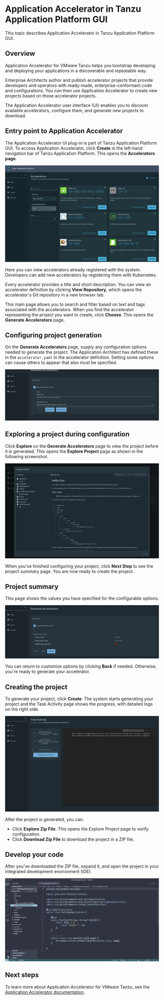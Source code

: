 # Application Accelerator in Tanzu Application Platform GUI

This topic describes Application Accelerator in Tanzu Application Platform GUI.


## <a id="overview"></a> Overview

Application Accelerator for VMware Tanzu helps you bootstrap developing and deploying your
applications in a discoverable and repeatable way.

Enterprise Architects author and publish accelerator projects that provide developers and operators 
with ready-made, enterprise-conformant code and configurations.
You can then use Application Accelerator to create new projects based on those accelerator projects.

The Application Accelerator user interface (UI) enables you to discover available accelerators,
configure them, and generate new projects to download.


## <a id='entry-point'></a>Entry point to Application Accelerator

The Application Accelerator UI plug-in is part of Tanzu Application Platform GUI.
To access Application Accelerator, click **Create** in the left-hand navigation bar of
Tanzu Application Platform. This opens the **Accelerators page**.

![Screenshot of Accelerators page](images/aa1-acc-page.png)

Here you can view accelerators already registered with the system.
Developers can add new accelerators by registering them with Kubernetes.

Every accelerator provides a title and short description. You can view an accelerator definition by
clicking **View Repository**, which opens the accelerator's Git repository in a new browser tab.

This main page allows you to search and filter based on text and tags associated with the accelerators.
When you find the accelerator representing the project you want to create, click **Choose**.
This opens the **Generate Accelerators** page.


## <a id='configure-project'></a> Configuring project generation

On the **Generate Accelerators** page, supply any configuration options needed to generate the project.
The Application Architect has defined these in the `accelerator.yaml` in the accelerator definition.
Setting some options can cause others to appear that also must be specified.

![Example configuration page for an accelerator.](./images/aa2-configuringAnAccelerator.png)


## <a id='explore-project'></a> Exploring a project during configuration

Click **Explore** on the **Generate Accelerators** page to view the project before it is generated.
This opens the **Explore Project** page as shown in the following screenshot.

![Screenshot of the Explore Project page.](images/aa3-exploringProject.png)

When you've finished configuring your project, click **Next Step** to see the project summary page.
You are now ready to create the project.


## <a id='project-summary'></a>Project summary

This page shows the values you have specified for the configurable options.

![Screenshot showing the configured project summary.](images/aa4-configuredProjectSummary.png)

You can return to customize options by clicking **Back** if needed.
Otherwise, you're ready to generate your accelerator.


## <a id='create-project'></a>Creating the project

To generate your project, click **Create**.
The system starts generating your project and the Task Activity page shows the progress, with
detailed logs on the right side.

![Task activity during project creation](images/aa5-taskActivity.png)

After the project is generated, you can:

- Click **Explore Zip File**. This opens the Explore Project page to verify configuration.
- Click **Download Zip File** to download the project in a ZIP file.


## <a id='develop-your-code'></a>Develop your code

After you've downloaded the ZIP file, expand it, and open the project in your integrated development
environment (IDE).

![Screenshot of working on a project in Visual Studio Code](images/aa6-ide.png)


## <a id='next-steps'></a>Next steps

To learn more about Application Accelerator for VMware Tanzu, see the
[Application Accelerator documentation](https://docs.vmware.com/en/Application-Accelerator-for-VMware-Tanzu/index.html).
